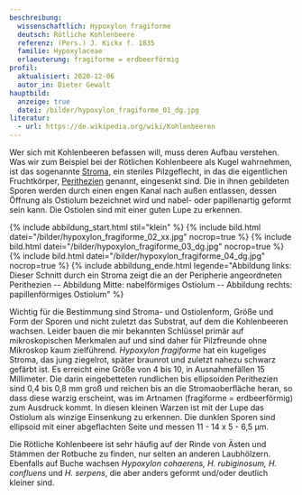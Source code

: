 ```yaml
---
beschreibung:
  wissenschaftlich: Hypoxylon fragiforme
  deutsch: Rötliche Kohlenbeere
  referenz: (Pers.) J. Kickx f. 1835
  familie: Hypoxylaceae
  erlaeuterung: fragiforme = erdbeerförmig
profil:
  aktualisiert: 2020-12-06
  autor_in: Dieter Gewalt
hauptbild:
  anzeige: true
  datei: /bilder/hypoxylon_fragiforme_01_dg.jpg
literatur:
  - url: https://de.wikipedia.org/wiki/Kohlenbeeren
---
```

Wer sich mit Kohlenbeeren befassen will, muss deren Aufbau verstehen. Was wir zum Beispiel bei der Rötlichen Kohlenbeere als Kugel wahrnehmen, ist das sogenannte [Stroma](<Stroma "Glossar">), ein steriles Pilzgeflecht, in das die eigentlichen Fruchtkörper, [Perithezien](<Perithezien "Glossar">) genannt, eingesenkt sind. Die in ihnen gebildeten Sporen werden durch einen engen Kanal nach außen entlassen, dessen Öffnung als Ostiolum bezeichnet wird und nabel- oder papillenartig geformt sein kann. Die Ostiolen sind mit einer guten Lupe zu erkennen.

{% include abbildung_start.html stil="klein" %}
{% include bild.html datei="/bilder/hypoxylon_fragiforme_02_xx.jpg" nocrop=true %}
{% include bild.html datei="/bilder/hypoxylon_fragiforme_03_dg.jpg" nocrop=true %}
{% include bild.html datei="/bilder/hypoxylon_fragiforme_04_dg.jpg" nocrop=true %}
{% include abbildung_ende.html legende="Abbildung links: Dieser  Schnitt durch ein Stroma zeigt die an der Peripherie angeordneten Perithezien -- Abbildung Mitte: nabelförmiges Ostiolum -- Abbildung rechts: papillenförmiges Ostiolum" %}

Wichtig für die Bestimmung sind Stroma- und Ostiolenform, Größe und Form der Sporen und nicht zuletzt das Substrat, auf dem die Kohlenbeeren wachsen. Leider bauen die mir bekannten Schlüssel primär auf mikroskopischen Merkmalen auf und sind daher für Pilzfreunde ohne Mikroskop kaum zielführend. *Hypoxylon fragiforme*  hat ein kugeliges Stroma, das jung ziegelrot, später braunrot und zuletzt nahezu schwarz gefärbt ist. Es erreicht eine Größe von 4 bis 10, in Ausnahmefällen 15 Millimeter. Die darin eingebetteten rundlichen bis ellipsoiden Perithezien sind 0,4 bis 0,8 mm groß und reichen bis an die Stromaoberfläche heran, so dass diese warzig erscheint, was im Artnamen (fragiforme = erdbeerförmig) zum Ausdruck kommt. In diesen kleinen Warzen ist mit der Lupe das Ostiolum als winzige Einsenkung zu erkennen. Die dunklen Sporen sind ellipsoid mit einer abgeflachten Seite und messen 11 - 14 x 5 - 6,5 µm. 

Die Rötliche Kohlenbeere ist sehr häufig auf der Rinde von Ästen und Stämmen der Rotbuche zu finden, nur selten an anderen Laubhölzern. Ebenfalls auf Buche wachsen *Hypoxylon cohaerens, H. rubiginosum, H. confluens* und *H. serpens*, die aber anders geformt und/oder deutlich kleiner sind.